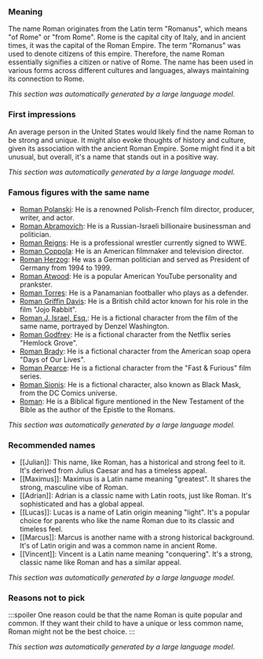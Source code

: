 ### Meaning
The name Roman originates from the Latin term "Romanus", which means "of Rome" or "from Rome". Rome is the capital city of Italy, and in ancient times, it was the capital of the Roman Empire. The term "Romanus" was used to denote citizens of this empire. Therefore, the name Roman essentially signifies a citizen or native of Rome. The name has been used in various forms across different cultures and languages, always maintaining its connection to Rome.

_This section was automatically generated by a large language model._

### First impressions
An average person in the United States would likely find the name Roman to be strong and unique. It might also evoke thoughts of history and culture, given its association with the ancient Roman Empire. Some might find it a bit unusual, but overall, it's a name that stands out in a positive way.

_This section was automatically generated by a large language model._

### Famous figures with the same name
- [Roman Polanski](https://en.wikipedia.org/wiki/Roman_Polanski): He is a renowned Polish-French film director, producer, writer, and actor.
- [Roman Abramovich](https://en.wikipedia.org/wiki/Roman_Abramovich): He is a Russian-Israeli billionaire businessman and politician.
- [Roman Reigns](https://en.wikipedia.org/wiki/Roman_Reigns): He is a professional wrestler currently signed to WWE.
- [Roman Coppola](https://en.wikipedia.org/wiki/Roman_Coppola): He is an American filmmaker and television director.
- [Roman Herzog](https://en.wikipedia.org/wiki/Roman_Herzog): He was a German politician and served as President of Germany from 1994 to 1999.
- [Roman Atwood](https://en.wikipedia.org/wiki/Roman_Atwood): He is a popular American YouTube personality and prankster.
- [Roman Torres](https://en.wikipedia.org/wiki/Roman_Torres): He is a Panamanian footballer who plays as a defender.
- [Roman Griffin Davis](https://en.wikipedia.org/wiki/Roman_Griffin_Davis): He is a British child actor known for his role in the film "Jojo Rabbit".
- [Roman J. Israel, Esq.](https://en.wikipedia.org/wiki/Roman_J._Israel%2C_Esq.): He is a fictional character from the film of the same name, portrayed by Denzel Washington.
- [Roman Godfrey](https://en.wikipedia.org/wiki/Roman_Godfrey): He is a fictional character from the Netflix series "Hemlock Grove".
- [Roman Brady](https://en.wikipedia.org/wiki/Roman_Brady): He is a fictional character from the American soap opera "Days of Our Lives".
- [Roman Pearce](https://en.wikipedia.org/wiki/Roman_Pearce): He is a fictional character from the "Fast & Furious" film series.
- [Roman Sionis](https://en.wikipedia.org/wiki/Roman_Sionis): He is a fictional character, also known as Black Mask, from the DC Comics universe.
- [Roman](https://en.wikipedia.org/wiki/Roman): He is a Biblical figure mentioned in the New Testament of the Bible as the author of the Epistle to the Romans.

_This section was automatically generated by a large language model._

### Recommended names
- [[Julian]]: This name, like Roman, has a historical and strong feel to it. It's derived from Julius Caesar and has a timeless appeal.
- [[Maximus]]: Maximus is a Latin name meaning "greatest". It shares the strong, masculine vibe of Roman.
- [[Adrian]]: Adrian is a classic name with Latin roots, just like Roman. It's sophisticated and has a global appeal.
- [[Lucas]]: Lucas is a name of Latin origin meaning "light". It's a popular choice for parents who like the name Roman due to its classic and timeless feel.
- [[Marcus]]: Marcus is another name with a strong historical background. It's of Latin origin and was a common name in ancient Rome.
- [[Vincent]]: Vincent is a Latin name meaning "conquering". It's a strong, classic name like Roman and has a similar appeal.

_This section was automatically generated by a large language model._

### Reasons not to pick
:::spoiler
One reason could be that the name Roman is quite popular and common. If they want their child to have a unique or less common name, Roman might not be the best choice.
:::

_This section was automatically generated by a large language model._